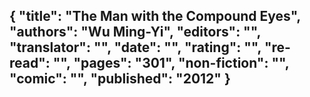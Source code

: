 {
 "title": "The Man with the Compound Eyes",
 "authors": "Wu Ming-Yi",
 "editors": "",
 "translator": "",
 "date": "",
 "rating": "",
 "re-read": "",
 "pages": "301",
 "non-fiction": "",
 "comic": "",
 "published": "2012"
}
---

